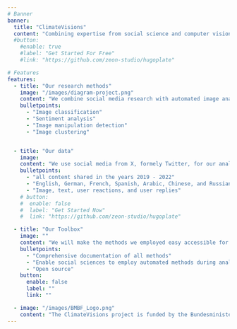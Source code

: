 ```yaml
---
# Banner
banner:
  title: "ClimateVisions"
  content: "Combining expertise from social science and computer vision, this project aims to map what type of climate change related images prevail on social media and what kind of reactions and emotions they elicit in debates among social media users"
  #button:
    #enable: true
    #label: "Get Started For Free"
    #link: "https://github.com/zeon-studio/hugoplate"

# Features
features:
  - title: "Our research methods"
    image: "/images/diagram-project.png"
    content: "We combine social media research with automated image analyses. Among others we use the following methods:"
    bulletpoints:
      - "Image classification"
      - "Sentiment analysis"
      - "Image manipulation detection"
      - "Image clustering"


  - title: "Our data"
    image: 
    content: "We use social media from X, formely Twitter, for our analyses. To this end, we have downloaded material encompassing:"
    bulletpoints:
      - "all content shared in the years 2019 - 2022"
      - "English, German, French, Spanish, Arabic, Chinese, and Russian"
      - "Image, text, user reactions, and user replies"
    # button:
    #  enable: false
    #  label: "Get Started Now"
    #  link: "https://github.com/zeon-studio/hugoplate"

  - title: "Our Toolbox"
    image: ""
    content: "We will make the methods we employed easy accessible for other social science research project in creating a toolbox."
    bulletpoints:
      - "Comprehensive documentation of all methods"
      - "Enable social sciences to employ automated methods during analyses"
      - "Open source"
    button:
      enable: false
      label: ""
      link: ""

  - image: "/images/BMBF_Logo.png"
    content: "The ClimateVisions project is funded by the Bundesministeriums für Bildung und Forschung (BMBF)."
---
```

